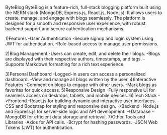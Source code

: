 ByteBlog
ByteBlog is a feature-rich, full-stack blogging platform built using the MERN stack (MongoDB, Express.js, React.js, Node.js). It allows users to create, manage, and engage with blogs seamlessly. The platform is designed for a smooth and responsive user experience, with robust backend support and secure authentication mechanisms.

1)Features
  -User Authentication
  -Secure signup and login system using JWT for authentication.
  -Role-based access to manage user permissions.

2)Blog Management
  -Users can create, edit, and delete their blogs.
  -Blogs are displayed with their respective authors, timestamps, and tags.
  -Supports Markdown formatting for a rich text experience.

3)Personal Dashboard
  -Logged-in users can access a personalized dashboard.
  -View and manage all blogs written by the user.
4)Interactive Features
  -Comment on blogs to engage with other users.
  -Mark blogs as favorites for quick access.
5)Responsive Design
  -Fully responsive UI for seamless access on desktops, tablets, and mobile devices.
6)Tech Stack
 ->Frontend
  -React.js for building dynamic and interactive user interfaces.
  -CSS and Bootstrap for styling and responsive design.
 ->Backend
  -Node.js and Express.js for server-side logic and API development.
 ->Database
  -MongoDB for efficient data storage and retrieval.
7)Other Tools and Libraries
  -Axios for API calls.
  -Bcrypt for hashing passwords.
  -JSON Web Tokens (JWT) for authentication.
